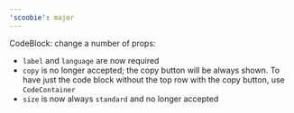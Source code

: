 ```yaml
---
'scoobie': major
---
```


CodeBlock: change a number of props:

- `label` and `language` are now required
- `copy` is no longer accepted; the copy button will be always shown.
  To have just the code block without the top row with the copy button, use `CodeContainer`
- `size` is now always `standard` and no longer accepted
